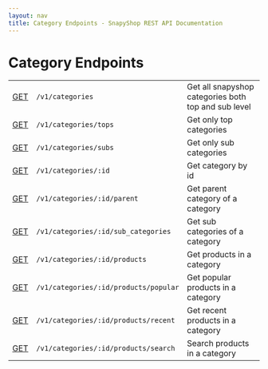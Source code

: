 ```yaml
---
layout: nav
title: Category Endpoints - SnapyShop REST API Documentation
---
```


<h1 class="page-header">Category Endpoints</h1>

<table class="table table-bordered">
  <tr>
    <td class="request-method"><a href="#get_categories">GET</a></td>
    <td><code>/v1/categories</code></td>
    <td>Get all snapyshop categories both top and sub level</td>
  </tr>
  <tr>
    <td class="request-method"><a href="#get_categories_top">GET</a></td>
    <td><code>/v1/categories/tops</code></td>
    <td>Get only top categories</td>
  </tr>
  <tr>
    <td class="request-method"><a href="#get_categories_sub">GET</a></td>
    <td><code>/v1/categories/subs</code></td>
    <td>Get only sub categories</td>
  </tr>
  <tr>
    <td class="request-method"><a href="#get_category_id">GET</a></td>
    <td><code>/v1/categories/:id</code></td>
    <td>Get category by id</td>
  </tr>
  <tr>
    <td class="request-method"><a href="#get_category_parent">GET</a></td>
    <td><code>/v1/categories/:id/parent</code></td>
    <td>Get parent category of a category</td>
  </tr>
  <tr>
    <td class="request-method"><a href="#get_category_sub_categories">GET</a></td>
    <td><code>/v1/categories/:id/sub_categories</code></td>
    <td>Get sub categories of a category</td>
  </tr>
  <tr>
    <td class="request-method"><a href="#get_category_products">GET</a></td>
    <td><code>/v1/categories/:id/products</code></td>
    <td>Get products in a category</td>
  </tr>
  <tr>
    <td class="request-method"><a href="#get_category_products_popular">GET</a></td>
    <td><code>/v1/categories/:id/products/popular</code></td>
    <td>Get popular products in a category</td>
  </tr>
  <tr>
    <td class="request-method"><a href="#get_category_products_recent">GET</a></td>
    <td><code>/v1/categories/:id/products/recent</code></td>
    <td>Get recent products in a category</td>
  </tr>
  <tr>
    <td class="request-method"><a href="#get_category_products_search">GET</a></td>
    <td><code>/v1/categories/:id/products/search</code></td>
    <td>Search products in a category</td>
  </tr>
</table>